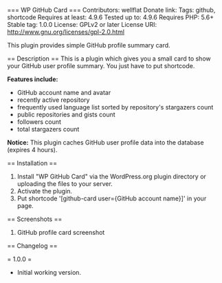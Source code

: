 === WP GitHub Card ===
Contributors: wellflat
Donate link:
Tags: github, shortcode
Requires at least: 4.9.6
Tested up to: 4.9.6
Requires PHP: 5.6+
Stable tag: 1.0.0
License: GPLv2 or later
License URI: http://www.gnu.org/licenses/gpl-2.0.html

This plugin provides simple GitHub profile summary card.

== Description ==
This is a plugin which gives you a small card to show your GitHub user profile summary. You just have to put shortcode.

**Features include:**
+ GitHub account name and avatar
+ recently active repository
+ frequently used language list sorted by repository's stargazers count
+ public repositories and gists count
+ followers count
+ total stargazers count

**Notice:**
This plugin caches GitHub user profile data into the database (expires 4 hours).

== Installation ==
1. Install "WP GitHub Card" via the WordPress.org plugin directory or uploading the files to your server.
2. Activate the plugin.
2. Put shortcode '[github-card user={GitHub account name}]' in your page.

== Screenshots ==
1. GitHub profile card screenshot

== Changelog ==

= 1.0.0 =
* Initial working version.
